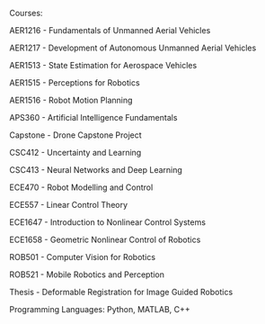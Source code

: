 Courses:

AER1216 - Fundamentals of Unmanned Aerial Vehicles

AER1217 - Development of Autonomous Unmanned Aerial Vehicles

AER1513 - State Estimation for Aerospace Vehicles

AER1515 - Perceptions for Robotics

AER1516 - Robot Motion Planning

APS360 - Artificial Intelligence Fundamentals

Capstone - Drone Capstone Project

CSC412 - Uncertainty and Learning

CSC413 - Neural Networks and Deep Learning

ECE470 - Robot Modelling and Control 

ECE557 - Linear Control Theory

ECE1647 - Introduction to Nonlinear Control Systems

ECE1658 - Geometric Nonlinear Control of Robotics

ROB501 - Computer Vision for Robotics

ROB521 - Mobile Robotics and Perception

Thesis - Deformable Registration for Image Guided Robotics


Programming Languages: Python, MATLAB, C++